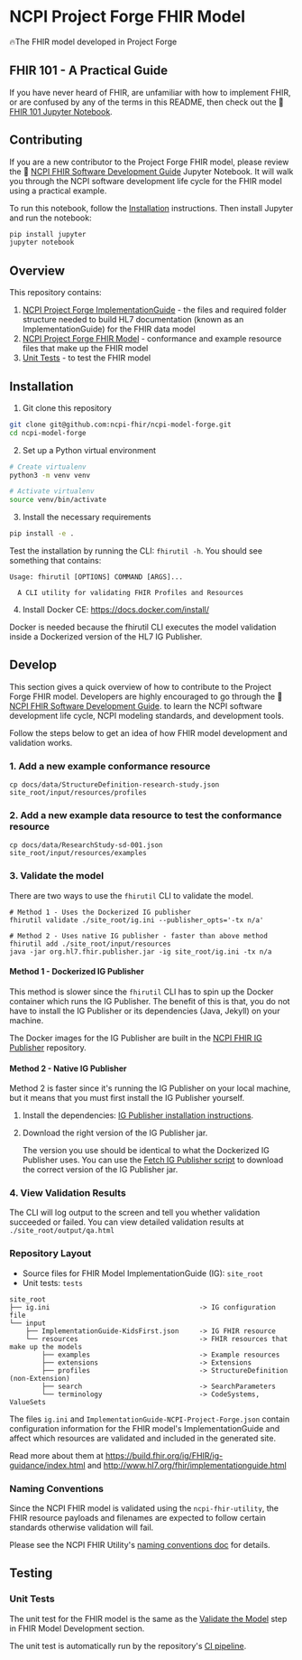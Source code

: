 # NCPI Project Forge FHIR Model

🔥The FHIR model developed in Project Forge

## FHIR 101 - A Practical Guide

If you have never heard of FHIR, are unfamiliar with how to implement FHIR,
or are confused by any of the terms in this README, then
check out the 📓 [FHIR 101 Jupyter Notebook](https://github.com/ncpi-fhir/fhir-101).


## Contributing

If you are a new contributor to the Project Forge FHIR model, please
review the 📓 [NCPI FHIR Software Development Guide](https://www.notion.so/d3b/NCPI-Forge-Development-Guide-4583e53de1fb4ffaa0bc46bc38a3c5fb)
Jupyter Notebook. It will walk you through the NCPI software development life cycle
for the FHIR model using a practical example.

To run this notebook, follow the [Installation](#Installation) instructions.
Then install Jupyter and run the notebook:

```bash
pip install jupyter
jupyter notebook
```

## Overview

This repository contains:

1. [NCPI Project Forge ImplementationGuide](site_root) - the files and required
folder structure needed to build HL7 documentation (known as an ImplementationGuide)
for the FHIR data model
2. [NCPI Project Forge FHIR Model](site_root/input/resources) - conformance and
example resource files that make up the FHIR model
4. [Unit Tests](tests) - to test the FHIR model

## Installation
1. Git clone this repository

```bash
git clone git@github.com:ncpi-fhir/ncpi-model-forge.git
cd ncpi-model-forge
```

2. Set up a Python virtual environment

```bash
# Create virtualenv
python3 -m venv venv

# Activate virtualenv
source venv/bin/activate
```

3. Install the necessary requirements

```bash
pip install -e .
```
Test the installation by running the CLI: `fhirutil -h`. You should see
something that contains:
```
Usage: fhirutil [OPTIONS] COMMAND [ARGS]...

  A CLI utility for validating FHIR Profiles and Resources
```

4. Install Docker CE: https://docs.docker.com/install/

Docker is needed because the fhirutil CLI executes the model validation
inside a Dockerized version of the HL7 IG Publisher.

## Develop

This section gives a quick overview of how to contribute to the Project
Forge FHIR model. Developers are highly encouraged to go through the
📓 [NCPI FHIR Software Development Guide](FHIR-SW-Development-Guide.ipynb).
to learn the NCPI software development life cycle, NCPI modeling standards,
and development tools.

Follow the steps below to get an idea of how FHIR model development and
validation works.

### 1. Add a new example conformance resource

```shell
cp docs/data/StructureDefinition-research-study.json site_root/input/resources/profiles
```

### 2. Add a new example data resource to test the conformance resource

```shell
cp docs/data/ResearchStudy-sd-001.json site_root/input/resources/examples
```

### 3. Validate the model

There are two ways to use the `fhirutil` CLI to validate the model.

```shell
# Method 1 - Uses the Dockerized IG publisher
fhirutil validate ./site_root/ig.ini --publisher_opts='-tx n/a'

# Method 2 - Uses native IG publisher - faster than above method
fhirutil add ./site_root/input/resources
java -jar org.hl7.fhir.publisher.jar -ig site_root/ig.ini -tx n/a
```

#### Method 1 - Dockerized IG Publisher

This method is slower since the `fhirutil` CLI has to spin up the Docker
container which runs the IG Publisher. The benefit of this is that, you
do not have to install the IG Publisher or its dependencies (Java, Jekyll)
on your machine.

The Docker images for the IG Publisher are built in the
[NCPI FHIR IG Publisher](https://github.com/ncpi-fhir/hl7-fhir-ig-publisher)
repository.

#### Method 2 - Native IG Publisher

Method 2 is faster since it's running the IG Publisher on your local machine,
but it means that you must first install the IG Publisher yourself.

1. Install the dependencies: [IG Publisher installation instructions](https://confluence.hl7.org/display/FHIR/IG+Publisher+Documentation#IGPublisherDocumentation-Installing).

2. Download the right version of the IG Publisher jar.

    The version you use should be identical to what the Dockerized IG Publisher
    uses. You can use the [Fetch IG Publisher script](https://github.com/ncpi-fhir/hl7-fhir-ig-publisher/blob/master/scripts/fetch_publisher_jar.sh) to download the correct version
    of the IG Publisher jar.

### 4. View Validation Results

The CLI will log output to the screen and tell you whether
validation succeeded or failed. You can view detailed validation
results at `./site_root/output/qa.html`

### Repository Layout

- Source files for FHIR Model ImplementationGuide (IG): `site_root`
- Unit tests: `tests`

```text
site_root
├── ig.ini                                     -> IG configuration file
└── input
    ├── ImplementationGuide-KidsFirst.json     -> IG FHIR resource
    └── resources                              -> FHIR resources that make up the models
        ├── examples                           -> Example resources
        ├── extensions                         -> Extensions
        ├── profiles                           -> StructureDefinition (non-Extension)
        ├── search                             -> SearchParameters
        └── terminology                        -> CodeSystems, ValueSets
```

The files `ig.ini` and `ImplementationGuide-NCPI-Project-Forge.json` contain
configuration information for the FHIR model's ImplementationGuide and
affect which resources are validated and included in the generated site.

Read more about them at <https://build.fhir.org/ig/FHIR/ig-guidance/index.html>
and <http://www.hl7.org/fhir/implementationguide.html>

### Naming Conventions

Since the NCPI FHIR model is validated using the `ncpi-fhir-utility`,
the FHIR resource payloads and filenames are expected to follow certain
standards otherwise validation will fail.  

Please see the NCPI FHIR Utility's
[naming conventions doc](https://github.com/ncpi-fhir/ncpi-fhir-utility/blob/master/docs/naming_conventions.md) for details.

## Testing

### Unit Tests

The unit test for the FHIR model is the same as the
[Validate the Model](#3-validate-the-model) step in FHIR Model Development section.

The unit test is automatically run by the repository's
[CI pipeline](.circleci/config.yml).
